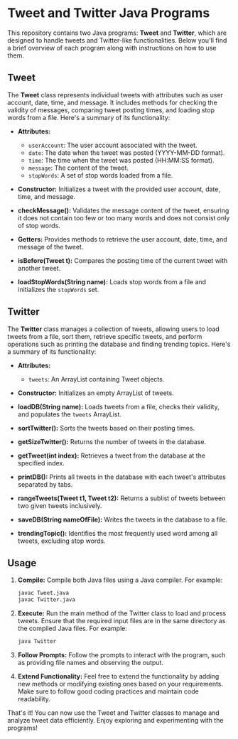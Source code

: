 # Tweet and Twitter Java Programs

This repository contains two Java programs: **Tweet** and **Twitter**, which are designed to handle tweets and Twitter-like functionalities. Below you'll find a brief overview of each program along with instructions on how to use them.

## Tweet

The **Tweet** class represents individual tweets with attributes such as user account, date, time, and message. It includes methods for checking the validity of messages, comparing tweet posting times, and loading stop words from a file. Here's a summary of its functionality:

- **Attributes:**
  - `userAccount`: The user account associated with the tweet.
  - `date`: The date when the tweet was posted (YYYY-MM-DD format).
  - `time`: The time when the tweet was posted (HH:MM:SS format).
  - `message`: The content of the tweet.
  - `stopWords`: A set of stop words loaded from a file.

- **Constructor:** Initializes a tweet with the provided user account, date, time, and message.

- **checkMessage():** Validates the message content of the tweet, ensuring it does not contain too few or too many words and does not consist only of stop words.

- **Getters:** Provides methods to retrieve the user account, date, time, and message of the tweet.

- **isBefore(Tweet t):** Compares the posting time of the current tweet with another tweet.

- **loadStopWords(String name):** Loads stop words from a file and initializes the `stopWords` set.

## Twitter

The **Twitter** class manages a collection of tweets, allowing users to load tweets from a file, sort them, retrieve specific tweets, and perform operations such as printing the database and finding trending topics. Here's a summary of its functionality:

- **Attributes:**
  - `tweets`: An ArrayList containing Tweet objects.

- **Constructor:** Initializes an empty ArrayList of tweets.

- **loadDB(String name):** Loads tweets from a file, checks their validity, and populates the `tweets` ArrayList.

- **sortTwitter():** Sorts the tweets based on their posting times.

- **getSizeTwitter():** Returns the number of tweets in the database.

- **getTweet(int index):** Retrieves a tweet from the database at the specified index.

- **printDB():** Prints all tweets in the database with each tweet's attributes separated by tabs.

- **rangeTweets(Tweet t1, Tweet t2):** Returns a sublist of tweets between two given tweets inclusively.

- **saveDB(String nameOfFile):** Writes the tweets in the database to a file.

- **trendingTopic():** Identifies the most frequently used word among all tweets, excluding stop words.

## Usage

1. **Compile:** Compile both Java files using a Java compiler. For example:
   ```bash
   javac Tweet.java
   javac Twitter.java
   ```

2. **Execute:** Run the main method of the Twitter class to load and process tweets. Ensure that the required input files are in the same directory as the compiled Java files. For example:
   ```bash
   java Twitter
   ```

3. **Follow Prompts:** Follow the prompts to interact with the program, such as providing file names and observing the output.

4. **Extend Functionality:** Feel free to extend the functionality by adding new methods or modifying existing ones based on your requirements. Make sure to follow good coding practices and maintain code readability.

That's it! You can now use the Tweet and Twitter classes to manage and analyze tweet data efficiently. Enjoy exploring and experimenting with the programs!
